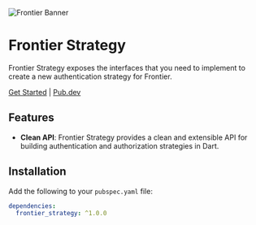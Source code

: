 ![Frontier Banner](https://github.com/francescovallone/frontier/raw/main/assets/github-header.png)

# Frontier Strategy

Frontier Strategy exposes the interfaces that you need to implement to create a new authentication strategy for Frontier.

[Get Started](https://frontier.avesbox.com/docs/) | [Pub.dev](https://pub.dev/packages/frontier_strategy)

## Features

- **Clean API**: Frontier Strategy provides a clean and extensible API for building authentication and authorization strategies in Dart.

## Installation

Add the following to your `pubspec.yaml` file:

```yaml
dependencies:
  frontier_strategy: ^1.0.0
```

